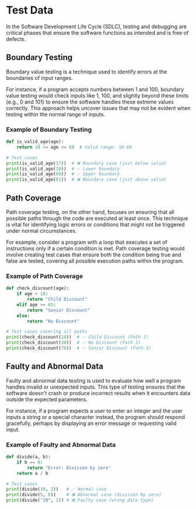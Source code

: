 # **Test Data**

In the Software Development Life Cycle (SDLC), testing and debugging are critical phases that ensure the software functions as intended and is free of defects.

## **Boundary Testing**
Boundary value testing is a technique used to identify errors at the boundaries of input ranges.

For instance, if a program accepts numbers between 1 and 100, boundary value testing would check inputs like 1, 100, and slightly beyond these limits (e.g., 0 and 101) to ensure the software handles these extreme values correctly. This approach helps uncover issues that may not be evident when testing within the normal range of inputs.

### **Example of Boundary Testing**
```python
def is_valid_age(age):
    return 18 <= age <= 60  # Valid range: 18-60

# Test cases
print(is_valid_age(17))  # ❌ Boundary case (just below valid)
print(is_valid_age(18))  # ✅ Lower boundary
print(is_valid_age(60))  # ✅ Upper boundary
print(is_valid_age(61))  # ❌ Boundary case (just above valid)
```

## **Path Coverage**
Path coverage testing, on the other hand, focuses on ensuring that all possible paths through the code are executed at least once. This technique is vital for identifying logic errors or conditions that might not be triggered under normal circumstances.

For example, consider a program with a loop that executes a set of instructions only if a certain condition is met. Path coverage testing would involve creating test cases that ensure both the condition being true and false are tested, covering all possible execution paths within the program.

### **Example of Path Coverage**
```python
def check_discount(age):
    if age < 18:
        return "Child Discount"
    elif age >= 65:
        return "Senior Discount"
    else:
        return "No Discount"

# Test cases covering all paths
print(check_discount(10))  # ✅ Child Discount (Path 1)
print(check_discount(30))  # ✅ No Discount (Path 2)
print(check_discount(70))  # ✅ Senior Discount (Path 3)
```

## **Faulty and Abnormal Data**
Faulty and abnormal data testing is used to evaluate how well a program handles invalid or unexpected inputs. This type of testing ensures that the software doesn't crash or produce incorrect results when it encounters data outside the expected parameters.

For instance, if a program expects a user to enter an integer and the user inputs a string or a special character instead, the program should respond gracefully, perhaps by displaying an error message or requesting valid input.

### **Example of Faulty and Abnormal Data**
```python
def divide(a, b):
    if b == 0:
        return "Error: Division by zero"
    return a / b

# Test cases
print(divide(10, 2))   # ✅ Normal case
print(divide(5, 0))    # ❌ Abnormal case (division by zero)
print(divide("10", 2)) # ❌ Faulty case (wrong data type)
```